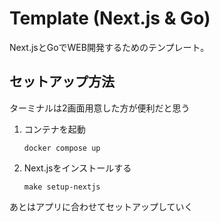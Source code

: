 # Template (Next.js & Go)
Next.jsとGoでWEB開発するためのテンプレート。

## セットアップ方法
ターミナルは2画面用意した方が便利だと思う

1. コンテナを起動
    ```
    docker compose up
    ```

2. Next.jsをインストールする
    ```
    make setup-nextjs
    ```

あとはアプリに合わせてセットアップしていく
